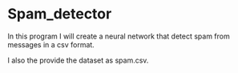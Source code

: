 # Spam_detector
In this program I will create a neural network that detect spam from messages in a csv format.

I also the provide the dataset as spam.csv.

